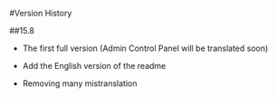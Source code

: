 #Version History

##15.8
* The first full version (Admin Control Panel will be translated soon)
+ Add the English version of the readme
- Removing many mistranslation